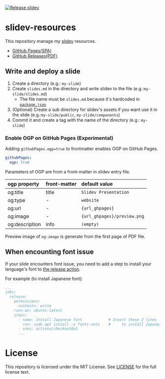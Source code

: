 [![Release slidev](https://github.com/inusturbo/slides/actions/workflows/release.yaml/badge.svg)](https://github.com/inusturbo/slides/actions/workflows/release.yaml)
# slidev-resources

This repository manage my [slidev](https://sli.dev/) resources.

* [GitHub Pages(SPA)](http://ma.shanpeng.im/slides)
* [GitHub Releases(PDF)](https://github.com/inusturbo/slides/releases)

## Write and deploy a slide
1. Create a directory (e.g.: `my-slide`)
2. Create `slides.md` in the directory and write slidev to the file (e.g.:`my-slide/slides.md`)
   * The file name must be `slides.md` because it's hardcoded in [`package.json`](./package.json)
3. (Optional) Create a sub directory for slidev's assets if you want use it in the slide (e.g.:`my-slide/public`, `my-slide/components`)
4. Commit it and create a tag with the name of the directory (e.g.: `my-slide`)

### Enable OGP on GitHub Pages (Experimental)

Adding `githubPages.ogp=true` to frontmatter enables OGP on GitHub Pages.

```yaml
githubPages:
  ogp: true
```

Parameters of OGP are from a front-matter in slidev entry file.

| ogp property   | front-matter | default value |
|:---------------|:-------------|:--------------|
| og:title       | title        | `Slidev Presentation` |
| og:type        | -            | `website`     |
| og:url         | -            | `{url_ghpages}`      |
| og:image       | -            | `{url_ghpages}/preview.png` |
| og:description | info         | `(empty)`     |

Preview image of `og:image` is generate from the first page of PDF file.

## When encounting font issue
If your slide encounters font issue, you need to add a step to install your language's font to [the release action](./.github/workflows/release.yaml).

For example (to install Japanese font):
```yaml
...
jobs:
  release:
    permissions:
      contents: write
    runs-on: ubuntu-latest
    steps:
      - name: Install Japanese font            # Insert these 2 lines
        run: sudo apt install -y fonts-noto    #     to install Japanese font
      - uses: actions/checkout@v3
      ...
```
# License

This repository is licensed under the MIT License. See [LICENSE](LICENSE) for the full license text.
